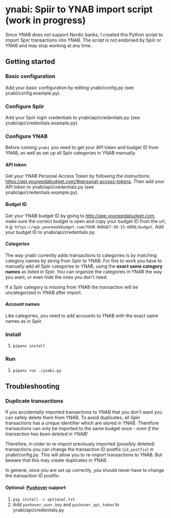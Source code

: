 # ynabi: Spiir to YNAB import script (work in progress)

Since YNAB does not support Nordic banks, I created this Python script
to import Spiir transactions into YNAB. The script is not endorsed by Spiir
or YNAB and may stop working at any time.

## Getting started

### Basic configuration

Add your basic configuration by editing ynabi/config.py (see ynabi/config.example.py).

### Configure Spiir

Add your Spiir login credentials to ynabi/api/credentials.py
(see ynabi/api/credentials.example.py).

### Configure YNAB

Before running `ynabi` you need to get your API token and budget ID from YNAB,
as well as set up all Spiir categories in YNAB manually.

#### API token

Get your YNAB Personal Access Token by following the instructions:
https://api.youneedabudget.com/#personal-access-tokens.
Then add your API token to ynabi/api/credentials.py
(see ynabi/api/credentials.example.py).

#### Budget ID

Get your YNAB budget ID by going to http://app.youneedabudget.com, make sure
the correct budget is open and copy your budget ID from the url, e.g:
`https://app.youneedabudget.com/YOUR-BUDGET-ID-IS-HERE/budget`. Add your budget
ID to ynabi/api/credentials.py.

#### Categories

The way ynabi currently adds transactions to categories is by matching category
names by string from Spiir to YNAB. For this to work you have to manually add
all Spiir categories to YNAB, using the **exact same category names** as listed
in Spiir. You can organize the categories in YNAB the way you want, or even hide
the ones you don't need.

If a Spiir category is missing from YNAB the transaction will be uncategorized
in YNAB after import.

#### Account names

Like categories, you need to add accounts to YNAB with the exact same names as in
Spiir.

### Install

1. `pipenv install`

### Run

1. `pipenv run ./ynabi.py`

## Troubleshooting

### Duplicate transactions

If you accidentally imported transactions to YNAB that you don't want you can
safely delete them from YNAB. To avoid duplicates, all Spiir transactions has
a unique identifier which are stored in YNAB. Therefore transactions can only
be imported to the same budget once - *even if the transaction has been deleted
in YNAB!*

Therefore, in order to re-import previously imported (possibly deleted)
transactions you can change the transaction ID postfix
(`id_postfix`) in ynabi/config.py. This will allow you to re-import transactions
to YNAB. But beware that this may create duplicates in YNAB.

In general, once you are set up correctly, you should never have to change the
transaction ID postfix.

#### Optional: [Pushover](https://pushover.net/) support

1. `pip install -r optional.txt`
2. Add `pushover_user_key` and `pushover_api_token` to ynabi/api/credentials.py
